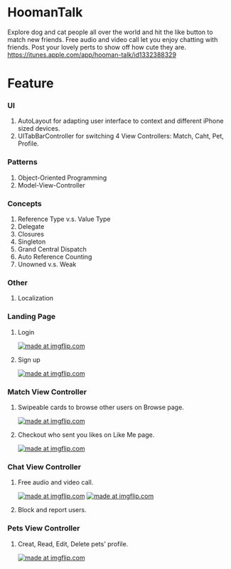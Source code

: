 # HoomanTalk
Explore dog and cat people all over the world and hit the like button to match new friends.
Free audio and video call let you enjoy chatting with friends.
Post your lovely perts to show off how cute they are.
https://itunes.apple.com/app/hooman-talk/id1332388329

# Feature
### UI
1. AutoLayout for adapting user interface to context and different iPhone sized devices.
2. UITabBarController for switching 4 View Controllers: Match, Caht, Pet, Profile.

### Patterns
1. Object-Oriented Programming
2. Model-View-Controller

### Concepts
1. Reference Type v.s. Value Type
2. Delegate
3. Closures
4. Singleton
5. Grand Central Dispatch
6. Auto Reference Counting
7. Unowned v.s. Weak

### Other
1. Localization

### Landing Page
1. Login

    <a href="https://imgflip.com/gif/22tuvk"><img src="https://i.imgflip.com/22tuvk.gif" title="made at imgflip.com"/></a>

2. Sign up

    <a href="https://imgflip.com/gif/22turl"><img src="https://i.imgflip.com/22turl.gif" title="made at imgflip.com"/></a>
### Match View Controller
1. Swipeable cards to browse other users on Browse page.

    <a href="https://imgflip.com/gif/22ttxi"><img src="https://i.imgflip.com/22ttxi.gif" title="made at imgflip.com"/></a>

2. Checkout who sent you likes on Like Me page.

    <a href="https://imgflip.com/gif/22ttzt"><img src="https://i.imgflip.com/22ttzt.gif" title="made at imgflip.com"/></a>
    
### Chat View Controller
1. Free audio and video call.

    <a href="https://imgflip.com/gif/22tu1j"><img src="https://i.imgflip.com/22tu1j.gif" title="made at imgflip.com"/></a>    <a href="https://imgflip.com/gif/22tu2u"><img src="https://i.imgflip.com/22tu2u.gif" title="made at imgflip.com"/></a>
    
2. Block and report users.

### Pets View Controller
1. Creat, Read, Edit, Delete pets' profile.

    <a href="https://imgflip.com/gif/22tv0o"><img src="https://i.imgflip.com/22tv0o.gif" title="made at imgflip.com"/></a>







